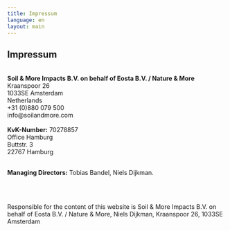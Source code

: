 ```yaml
---
title: Impressum
language: en
layout: main
---
```

<div class="container">
<h2 class="intro">Impressum</h2>
<br>
<strong>Soil & More Impacts B.V. on behalf of Eosta B.V. / Nature & More</strong>
<br>
Kraanspoor 26
<br>
1033SE Amsterdam
<br>
Netherlands
<br>
+31 (0)880 079 500
<br>
info@soilandmore.com
<br>
<br>
<strong>KvK-Number:</strong> 70278857

 
<br>
Office Hamburg
<br>
Buttstr. 3
<br>
22767 Hamburg
<br>
<br>

 
<strong>Managing Directors:</strong>
Tobias Bandel, Niels Dijkman.

<br>
<br>
<p>Responsible for the content of this website is Soil & More Impacts B.V. on behalf of Eosta B.V. / Nature & More, Niels Dijkman, Kraanspoor 26, 1033SE Amsterdam</p>

 

</div>